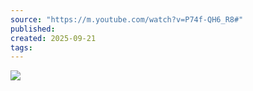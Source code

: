 ```yaml
---
source: "https://m.youtube.com/watch?v=P74f-QH6_R8#"
published:
created: 2025-09-21
tags:
---
```

![](https://www.youtube.com/watch?v=P74f-QH6_R8)